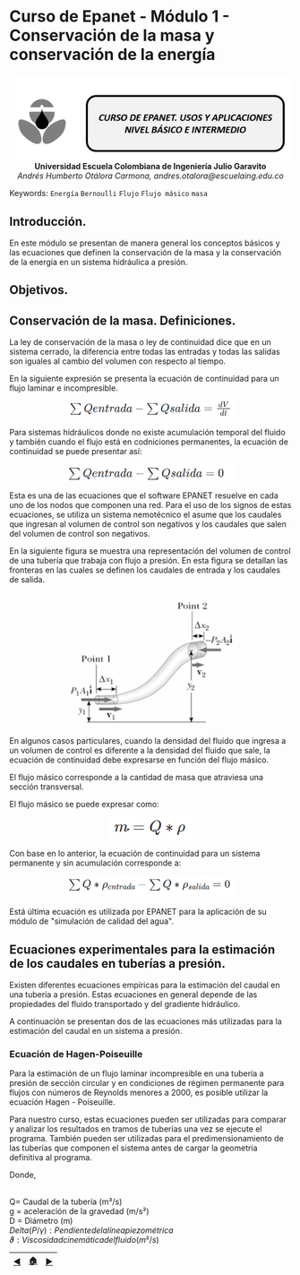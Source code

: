 # Curso de Epanet - Módulo 1 - Conservación de la masa y conservación de la energía 

<div align="center">
  <img src="https://github.com/AndresOtalora92/CursoEpanetBasico-Intermedio/blob/5e4e6f45e715bf4b5054fa289e045ede8dc073c9/.jpg/IconoEpanetV3.png" width="600px">
</div>

<div align="center">
<b> Universidad Escuela Colombiana de Ingeniería Julio Garavito</b>
<br><i>Andrés Humberto Otálora Carmona, andres.otalora@escuelaing.edu.co </i>
</div>

Keywords: `Energía` `Bernoulli` `Flujo` `Flujo másico` `masa`

## Introducción.

En este módulo se presentan de manera general los conceptos básicos y las ecuaciones que definen la conservación de la masa y la conservación de la energía en un sistema hidráulica a presión.

## Objetivos.


## Conservación de la masa. Definiciones.

La ley de conservación de la masa o ley de continuidad dice que en un sistema cerrado, la diferencia entre todas las entradas y todas las salidas son iguales al cambio del volumen con respecto al tiempo.

En la siguiente expresión se presenta la ecuación de continuidad para un flujo laminar e incompresible.

<div align="center">
  <img src="https://github.com/AndresOtalora92/CursoEpanetBasico-Intermedio/blob/b911cf646e86e32832b69d3ec579c52bee55861f/ecuaciones/Ecuacion7.PNG" width="300px">
</div>

Para sistemas hidráulicos donde no existe acumulación temporal del fluido y también cuando el flujo está en codniciones permanentes, la ecuación de continuidad se puede presentar así:

<div align="center">
  <img src="https://github.com/AndresOtalora92/CursoEpanetBasico-Intermedio/blob/b911cf646e86e32832b69d3ec579c52bee55861f/ecuaciones/Ecuacion8.PNG" width="300px">
</div>

Esta es una de las ecuaciones que el software EPANET resuelve en cada uno de los nodos que componen una red. Para el uso de los signos de estas ecuaciones, se utiliza un sistema nemotécnico el asume que los caudales que ingresan al volumen de control son negativos y los caudales que salen del volumen de control son negativos. 

En la siguiente figura se muestra una representación del volumen de control de una tubería que trabaja con flujo a presión. En esta figura se detallan las fronteras en las cuales se definen los caudales de entrada y los caudales de salida.

<div align="center">
  <img src="https://github.com/AndresOtalora92/CursoEpanetBasico-Intermedio/blob/21c6dfa9c6ec4a19b5417773f9f65212f2912332/ModulosClases/Modulo%20No.%201/Imagenes/Figuras%20No.%201.9.PNG" width="300px">
</div>

En algunos  casos particulares, cuando la densidad del fluido que ingresa a un volumen de control es diferente a la densidad del fluido que sale, la ecuación de continuidad debe expresarse en función del flujo másico. 

El flujo másico corresponde a la cantidad de masa que atraviesa una sección transversal. 

El flujo másico se puede expresar como:

<div align="center">
  <img src="https://github.com/AndresOtalora92/CursoEpanetBasico-Intermedio/blob/d533ca3d1ab70564657225da5b6563beb035ddbb/ecuaciones/Ecuacion10.PNG" width="150px">
</div>

Con base en lo anterior, la ecuación de continuidad para un sistema permanente y sin acumulación corresponde a:

<div align="center">
  <img src="https://github.com/AndresOtalora92/CursoEpanetBasico-Intermedio/blob/d533ca3d1ab70564657225da5b6563beb035ddbb/ecuaciones/Ecuacion11.PNG" width="300px">
</div>

Está última ecuación es utilizada por EPANET para la aplicación de su módulo de "simulación de calidad del agua".

## Ecuaciones experimentales para la estimación de los caudales en tuberías a presión. 

Existen diferentes ecuaciones empíricas para la estimación del caudal en una tubería a presión. Estas ecuaciones en general depende de las propiedades del fluido transportado y del gradiente hidráulico. 

A continuación se presentan dos de las ecuaciones más utilizadas para la estimación del caudal en un sistema a presión.

###  Ecuación de Hagen-Poiseuille

Para la estimación de un flujo laminar incompresible en una tubería a presión de sección circular y en condiciones de régimen permanente para flujos con números de Reynolds menores a 2000, es posible utilizar la ecuación Hagen - Poiseuille.

Para nuestro curso, estas ecuaciones pueden ser utilizadas para comparar y analizar los resultados en tramos de tuberías una vez se ejecute el programa. También pueden ser utilizadas para el predimensionamiento de las tuberías que componen el sistema antes de cargar la geometría definitiva al programa. 

Donde,

<br> Q= Caudal de la tubería (m³/s)
<br> g = aceleración de la gravedad (m/s²)
<br> D = Diámetro (m)
<br> $Delta(P/\gamma): Pendiente de la línea piezométrica$
<br> $\vartheta: Viscosidad cinemática del fluido (m²/s)$


| [:arrow_backward:](https://github.com/AndresOtalora92/CursoEpanetBasico-Intermedio/blob/1a82bdf77ecf33746dd6f0104d22f442e454a049/ModulosClases/Modulo%20No.%201/Conceptos%20generales%20de%20flujo%20a%20presi%C3%B3n.md)| [:house:](https://github.com/AndresOtalora92/CursoEpanetBasico-Intermedio/wiki) | [:arrow_forward:](https://github.com/AndresOtalora92/CursoEpanetBasico-Intermedio/blob/1a82bdf77ecf33746dd6f0104d22f442e454a049/ModulosClases/Modulo%20No.%201/Conservaci%C3%B3n%20de%20la%20energ%C3%ADa.md) |
|-----------|-------------|---------------------------------------------------------------------------------------------------------------------------------------------------------------------------------------------------------------|